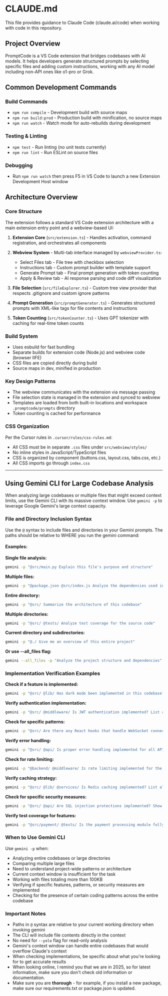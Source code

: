 # CLAUDE.md

This file provides guidance to Claude Code (claude.ai/code) when working with code in this repository.

## Project Overview

PromptCode is a VS Code extension that bridges codebases with AI models. It helps developers generate structured prompts by selecting specific files and adding custom instructions, working with any AI model including non-API ones like o1-pro or Grok.

## Common Development Commands

### Build Commands
- `npm run compile` - Development build with source maps
- `npm run build:prod` - Production build with minification, no source maps
- `npm run watch` - Watch mode for auto-rebuilds during development

### Testing & Linting
- `npm test` - Run linting (no unit tests currently)
- `npm run lint` - Run ESLint on source files

### Debugging
- Run `npm run watch` then press F5 in VS Code to launch a new Extension Development Host window

## Architecture Overview

### Core Structure
The extension follows a standard VS Code extension architecture with a main extension entry point and a webview-based UI:

1. **Extension Core** (`src/extension.ts`) - Handles activation, command registration, and orchestrates all components

2. **Webview System** - Multi-tab interface managed by `webviewProvider.ts`:
   - Select Files tab - File tree with checkbox selection
   - Instructions tab - Custom prompt builder with template support  
   - Generate Prompt tab - Final prompt generation with token counting
   - Apply & Review tab - AI response parsing and code diff visualization

3. **File Selection** (`src/fileExplorer.ts`) - Custom tree view provider that respects .gitignore and custom ignore patterns

4. **Prompt Generation** (`src/promptGenerator.ts`) - Generates structured prompts with XML-like tags for file contents and instructions

5. **Token Counting** (`src/tokenCounter.ts`) - Uses GPT tokenizer with caching for real-time token counts

### Build System
- Uses esbuild for fast bundling
- Separate builds for extension code (Node.js) and webview code (browser IIFE)
- CSS files are copied directly during build
- Source maps in dev, minified in production

### Key Design Patterns
- The webview communicates with the extension via message passing
- File selection state is managed in the extension and synced to webview
- Templates are loaded from both built-in locations and workspace `.promptcode/prompts` directory
- Token counting is cached for performance

### CSS Organization
Per the Cursor rules in `.cursor/rules/css-rules.md`:
- All CSS must be in separate `.css` files under `src/webview/styles/`
- No inline styles in JavaScript/TypeScript files
- CSS is organized by component (buttons.css, layout.css, tabs.css, etc.)
- All CSS imports go through `index.css`

---

## Using Gemini CLI for Large Codebase Analysis

When analyzing large codebases or multiple files that might exceed context limits, use the Gemini CLI with its massive context window. Use `gemini -p` to leverage Google Gemini's large context capacity.

### File and Directory Inclusion Syntax

Use the `@` syntax to include files and directories in your Gemini prompts. The paths should be relative to WHERE you run the gemini command:

#### Examples:

**Single file analysis:**
```bash
gemini -p "@src/main.py Explain this file's purpose and structure"
```

**Multiple files:**
```bash
gemini -p "@package.json @src/index.js Analyze the dependencies used in the code"
```

**Entire directory:**
```bash
gemini -p "@src/ Summarize the architecture of this codebase"
```

**Multiple directories:**
```bash
gemini -p "@src/ @tests/ Analyze test coverage for the source code"
```

**Current directory and subdirectories:**
```bash
gemini -p "@./ Give me an overview of this entire project"
```

**Or use --all_files flag:**
```bash
gemini --all_files -p "Analyze the project structure and dependencies"
```

### Implementation Verification Examples

**Check if a feature is implemented:**
```bash
gemini -p "@src/ @lib/ Has dark mode been implemented in this codebase? Show me the relevant files and functions"
```

**Verify authentication implementation:**
```bash
gemini -p "@src/ @middleware/ Is JWT authentication implemented? List all auth-related endpoints and middleware"
```

**Check for specific patterns:**
```bash
gemini -p "@src/ Are there any React hooks that handle WebSocket connections? List them with file paths"
```

**Verify error handling:**
```bash
gemini -p "@src/ @api/ Is proper error handling implemented for all API endpoints? Show examples of try-catch blocks"
```

**Check for rate limiting:**
```bash
gemini -p "@backend/ @middleware/ Is rate limiting implemented for the API? Show the implementation details"
```

**Verify caching strategy:**
```bash
gemini -p "@src/ @lib/ @services/ Is Redis caching implemented? List all cache-related functions and their usage"
```

**Check for specific security measures:**
```bash
gemini -p "@src/ @api/ Are SQL injection protections implemented? Show how user inputs are sanitized"
```

**Verify test coverage for features:**
```bash
gemini -p "@src/payment/ @tests/ Is the payment processing module fully tested? List all test cases"
```

### When to Use Gemini CLI

Use `gemini -p` when:
- Analyzing entire codebases or large directories
- Comparing multiple large files
- Need to understand project-wide patterns or architecture
- Current context window is insufficient for the task
- Working with files totaling more than 100KB
- Verifying if specific features, patterns, or security measures are implemented
- Checking for the presence of certain coding patterns across the entire codebase

### Important Notes

- Paths in `@` syntax are relative to your current working directory when invoking gemini
- The CLI will include file contents directly in the context
- No need for `--yolo` flag for read-only analysis
- Gemini's context window can handle entire codebases that would overflow Claude's context
- When checking implementations, be specific about what you're looking for to get accurate results
- When looking online, I remind you that we are in 2025, so for latest information, make sure you don't check old information or documentation.
- Make sure you are **thorough** - for example, if you install a new package, make sure our requirements.txt or package.json is updated.
